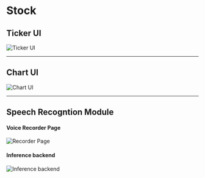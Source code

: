 # Stock

## Ticker UI

![Ticker UI](https://github.com/yojuna/Stock/blob/flask_migration_base_app/web_app/static/images/heloo.png)

---

## Chart UI

![Chart UI](https://github.com/yojuna/Stock/blob/flask_migration_base_app/web_app/static/images/Charting.png)

---

## Speech Recogntion Module

#### Voice Recorder Page
![Recorder Page](https://github.com/yojuna/Stock/blob/flask_migration_base_app/web_app/static/images/recorder_page.png)

#### Inference backend
![Inference backend](https://github.com/yojuna/Stock/blob/flask_migration_base_app/web_app/static/images/speech_recognition.png)
